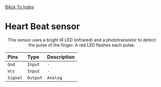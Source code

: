 [BAck To Index](https://github.com/Sanjay0302/Sensor-Workshop-#readme)

# Heart Beat sensor

 </div>
<div id="header" align="center" >
 
This sensor uses a bright IR LED (infrared) and a phototransistor to detect the pulse of the finger.
A red LED flashes each pulse.

 | Pins | Type     | Description                |
| :-------- | :------- | :------------------------- |
| `Gnd`| `Input` | `-` |
| `Vcc`| `Input` | `-` |
| `Signal`| `Output` | `Analog` |
 
</div>


 


```c


```
 
